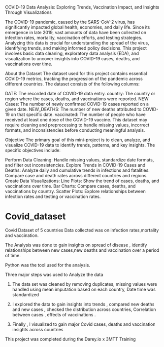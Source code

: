 COVID-19 Data Analysis: Exploring Trends, Vaccination Impact, and Insights Through Visualizations


The COVID-19 pandemic, caused by the SARS-CoV-2 virus, has significantly impacted global health, economies, and daily life. Since its emergence in late 2019, vast amounts of data have been collected on infection rates, mortality, vaccination efforts, and testing strategies. Analyzing this data is crucial for understanding the spread of the virus, identifying trends, and making informed policy decisions. This project involves basic data cleaning, exploratory data analysis (EDA), and visualization to uncover insights into COVID-19 cases, deaths, and vaccinations over time.

About the Dataset
The dataset used for this project contains essential COVID-19 metrics, tracking the progression of the pandemic across different countries. The dataset consists of the following columns:

DATE: The recorded date of COVID-19 data entry.
country: The country or region where the cases, deaths, and vaccinations were reported.
NEW Cases: The number of newly confirmed COVID-19 cases reported on a given date.
NEW_DEATHS: The number of new deaths attributed to COVID-19 on that specific date.
vaccinated: The number of people who have received at least one dose of the COVID-19 vaccine.
This dataset may require cleaning and preprocessing to handle missing values, incorrect formats, and inconsistencies before conducting meaningful analysis.

Objective
The primary goal of this mini-project is to clean, analyze, and visualize COVID-19 data to identify trends, patterns, and key insights. The specific objectives include:

Perform Data Cleaning: Handle missing values, standardize date formats, and filter out inconsistencies.
Explore Trends in COVID-19 Cases and Deaths:
Analyze daily and cumulative trends in infections and fatalities.
Compare case and death rates across different countries and regions.
Create Data Visualizations:
Line Plots: Show the trend of cases, deaths, and vaccinations over time.
Bar Charts: Compare cases, deaths, and vaccinations by country.
Scatter Plots: Explore relationships between infection rates and testing or vaccination rates.




# Covid_dataset
Covid Dataset of 5 countries 
Data collected was on infection rates,mortality and vaccination.

The Analysis was done to gain insights on spread of disease , identify relationships between new cases,new deaths and vaccination over a period of time.

Python was the tool used for the analysis.

Three major steps was used to Analyze the data
1) The data set was cleaned by removing duplicates, missing values were handled using mean imputation based on each country, Date time was standardized

2) I explored the data to gain insights into trends , compared new deaths and new cases , checked the distribution across countries, Correlation between cases , effects of vaccinations .

3) Finally , I visualized to gain major Covid cases, deaths and vaccination insights across countries


This project was completed during the Darey.io x 3MTT Training
